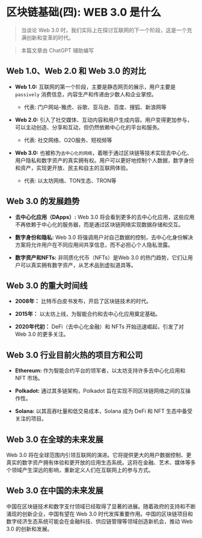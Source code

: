 # 区块链基础(四): WEB 3.0 是什么

> 当谈论 Web 3.0 时，我们实际上在探讨互联网的下一个阶段，这是一个充满创新和变革的时代。

> 本篇文章由 ChatGPT 辅助编写

## Web 1.0、Web 2.0 和 Web 3.0 的对比

- **Web 1.0:** 互联网的第一个阶段，主要是静态网页的展示，用户主要是 `passively` 消费信息，内容生产和传递由少数人和企业掌控。
	* 代表: 门户网站-雅虎、谷歌、亚马逊、百度、搜狐、新浪网等

- **Web 2.0:** 引入了社交媒体、互动内容和用户生成内容。用户变得更加参与，可以主动创造、分享和互动，但仍然依赖中心化的平台和服务。
	* 代表: 社交网络、O2O服务、短视频等

- **Web 3.0:** 也被称为`去中心化的网络`，着眼于通过区块链等技术实现去中心化、用户隐私和数字资产的真实拥有权。用户可以更好地控制个人数据，数字身份和资产，实现更开放、民主和自主的互联网体验。
	* 代表: 以太坊网络、TON生态、TRON等

## Web 3.0 的发展趋势

- **去中心化应用（DApps）:** Web 3.0 将会看到更多的去中心化应用，这些应用不再依赖于中心化的服务器，而是通过区块链网络实现数据存储和交互。

- **数字身份和隐私:** Web 3.0 将强调用户对自己数据的控制，去中心化身份解决方案将允许用户在不同应用间共享信息，而不必担心个人隐私泄露。

- **数字资产和NFTs:** 非同质化代币（NFTs）是Web 3.0 的热门趋势，它们让用户可以真实拥有数字资产，从艺术品到虚拟道具等。

## Web 3.0 的重大时间线

- **2008年：** 比特币白皮书发布，开启了区块链技术的时代。

- **2015年：** 以太坊上线，为智能合约和去中心化应用奠定基础。

- **2020年代初：** DeFi（去中心化金融）和 NFTs 开始迅速崛起，引发了对 Web 3.0 的更多关注。

## Web 3.0 行业目前火热的项目方和公司

- **Ethereum:** 作为智能合约平台的领军者，以太坊支持许多去中心化应用和 NFT 市场。

- **Polkadot:** 通过其多链架构，Polkadot 旨在实现不同区块链网络之间的互操作性。

- **Solana:** 以其高吞吐量和低交易成本，Solana 成为 DeFi 和 NFT 生态中备受关注的项目。

## Web 3.0 在全球的未来发展

Web 3.0 将在全球范围内引领互联网的演进。它将提供更大的用户数据控制、更真实的数字资产拥有体验和更开放的应用生态系统。这将在金融、艺术、媒体等多个领域产生深远的影响，重新定义人们在互联网上的参与方式。

## Web 3.0 在中国的未来发展

中国在区块链技术和数字支付领域已经取得了显著的进展。随着政府的支持和不断涌现的创新企业，中国有望在 Web 3.0 时代发挥重要作用。中国的区块链项目和数字经济生态系统可能会在金融科技、供应链管理等领域创造新机会，推动 Web 3.0 的创新和发展。